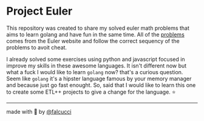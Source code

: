 # Project Euler

This repository was created to share my solved euler math problems that aims to learn golang and have fun in the same time. All of the [problems](https://projecteuler.net/archives) comes from the Euler website and follow the correct sequency of the problems to avoit cheat.

I already solved some exercises using python and javascript focused in improve my skills in these awesome languages. It isn't different now but what a fuck I would like to learn `golang` now? that's a curious question. Seem like `golang` it's a hipster language famous by your memory manager and because just go fast enought. So, said that I would like to learn this one to create some ETL++ projects to give a change for the language. :star:
_____
made with :purple_heart: by [@falcucci](https://github.com/falcucci)
